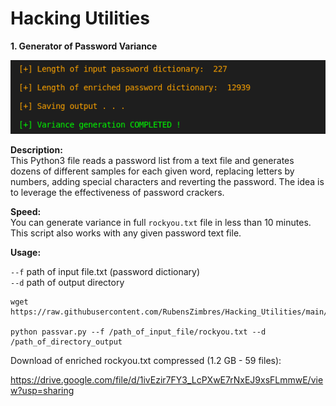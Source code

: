 # Hacking Utilities  

<b>1. Generator of Password Variance</b>  
  
<img src=https://github.com/RubensZimbres/Hacking_Utilities/blob/main/enhance.png>
  
<b>Description:</b>  
This Python3 file reads a password list from a text file and generates dozens of different samples for each given word, replacing letters by numbers, adding special characters and reverting the password. The idea is to leverage the effectiveness of password crackers.  
  
<b>Speed:</b>  
You can generate variance in full ```rockyou.txt``` file in less than 10 minutes. This script also works with any given password text file.  
  
<b>Usage:</b>  
  
```--f```  path of input file.txt (password dictionary)  
```--d```  path of output directory 

  
```
wget https://raw.githubusercontent.com/RubensZimbres/Hacking_Utilities/main/passvar.py  

python passvar.py --f /path_of_input_file/rockyou.txt --d /path_of_directory_output
```  
  
Download of enriched rockyou.txt compressed (1.2 GB - 59 files):  

https://drive.google.com/file/d/1ivEzir7FY3_LcPXwE7rNxEJ9xsFLmmwE/view?usp=sharing
